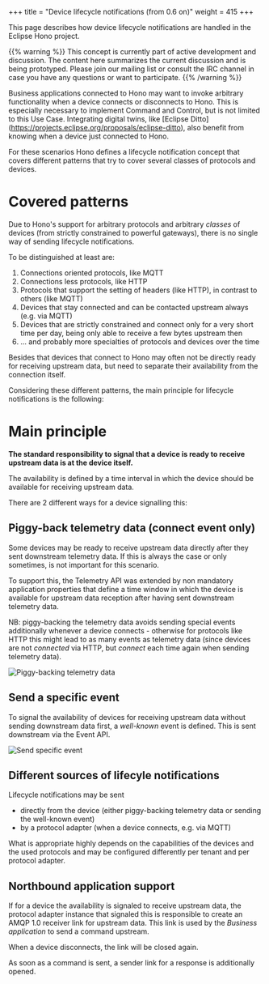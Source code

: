+++
title = "Device lifecycle notifications (from 0.6 on)"
weight = 415
+++

This page describes how device lifecycle notifications are handled in the Eclipse Hono project.


{{% warning %}}
This concept is currently part of active development and discussion.
The content here summarizes the current discussion and is being prototyped.
Please join our mailing list or consult the IRC channel in case you have any questions or want to participate.
{{% /warning %}}

<!--more-->

Business applications connected to Hono may want to invoke arbitrary functionality when a device connects or disconnects to Hono.
This is especially necessary to implement Command and Control, but is not limited to this Use Case. Integrating digital twins, like
[Eclipse Ditto] (https://projects.eclipse.org/proposals/eclipse-ditto), also benefit from knowing when a device just connected to Hono.

For these scenarios Hono defines a lifecycle notification concept that covers different patterns that try to cover several classes
of protocols and devices.

# Covered patterns

Due to Hono's support for arbitrary protocols and arbitrary *classes* of devices (from strictly constrained to powerful gateways),
there is no single way of sending lifecycle notifications.

To be distinguished at least are:

1. Connections oriented protocols, like MQTT
1. Connections less protocols, like HTTP
1. Protocols that support the setting of headers (like HTTP), in contrast to others (like MQTT)
1. Devices that stay connected and can be contacted upstream always (e.g. via MQTT)
1. Devices that are strictly constrained and connect only for a very short time per day, being only able to receive a few
bytes upstream then
1. ... and probably more specialties of protocols and devices over the time

Besides that devices that connect to Hono may often not be directly ready for receiving upstream data, but need to separate
their availability from the connection itself.

Considering these different patterns, the main principle for lifecycle notifications is the following:

# Main principle

**The standard responsibility to signal that a device is ready to receive upstream data is at the device itself.**

The availability is defined by a time interval in which the device should be available for receiving upstream data.

There are 2 different ways for a device signalling this:
 
## Piggy-back telemetry data (connect event only)

Some devices may be ready to receive upstream data directly after they sent downstream telemetry data. If this is always
the case or only sometimes, is not important for this scenario.

To support this, the Telemetry API was extended by non mandatory application properties that define a time window in which
the device is available for upstream data reception after having sent downstream telemetry data.

NB: piggy-backing the telemetry data avoids sending special events additionally whenever a device connects - otherwise
for protocols like HTTP this might lead to as many events as telemetry data (since devices are not *connected* via HTTP, but 
*connect* each time again when sending telemetry data). 


![Piggy-backing telemetry data](../lifecycleConnectedTelemetry.png)

## Send a specific event

To signal the availability of devices for receiving upstream data without sending downstream data first, a *well-known* 
event is defined. This is sent downstream via the Event API.

![Send specific event](../lifecycleConnectedAsEvent.png)

## Different sources of lifecyle notifications

Lifecycle notifications may be sent

- directly from the device (either piggy-backing telemetry data or sending the well-known event)
- by a protocol adapter (when a device connects, e.g. via MQTT) 

What is appropriate highly depends on the capabilities of the devices and the used protocols and may be configured differently
per tenant and per protocol adapter.
 
## Northbound application support

If for a device the availability is signaled to receive upstream data, the protocol adapter instance that signaled this
is responsible to create an AMQP 1.0 receiver link for upstream data. This link is used by the *Business application* to
send a command upstream.

When a device disconnects, the link will be closed again.

As soon as a command is sent, a sender link for a response is additionally opened.

